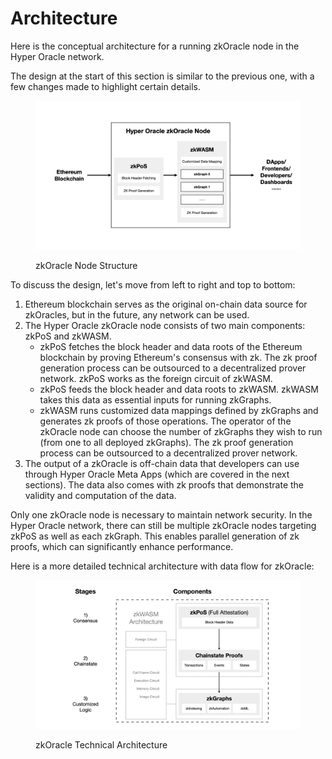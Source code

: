 # Architecture

Here is the conceptual architecture for a running zkOracle node in the Hyper Oracle network.

The design at the start of this section is similar to the previous one, with a few changes made to highlight certain details.

<figure><img src="../.gitbook/assets/截屏2023-02-20 上午2.58.21.png" alt=""><figcaption><p>zkOracle Node Structure</p></figcaption></figure>

To discuss the design, let's move from left to right and top to bottom:

1. Ethereum blockchain serves as the original on-chain data source for zkOracles, but in the future, any network can be used.
2. The Hyper Oracle zkOracle node consists of two main components: zkPoS and zkWASM.
   * zkPoS fetches the block header and data roots of the Ethereum blockchain by proving Ethereum's consensus with zk. The zk proof generation process can be outsourced to a decentralized prover network. zkPoS works as the foreign circuit of zkWASM.
   * zkPoS feeds the block header and data roots to zkWASM. zkWASM takes this data as essential inputs for running zkGraphs.
   * zkWASM runs customized data mappings defined by zkGraphs and generates zk proofs of those operations. The operator of the zkOracle node can choose the number of zkGraphs they wish to run (from one to all deployed zkGraphs). The zk proof generation process can be outsourced to a decentralized prover network.
3. The output of a zkOracle is off-chain data that developers can use through Hyper Oracle Meta Apps (which are covered in the next sections). The data also comes with zk proofs that demonstrate the validity and computation of the data.

Only one zkOracle node is necessary to maintain network security. In the Hyper Oracle network, there can still be multiple zkOracle nodes targeting zkPoS as well as each zkGraph. This enables parallel generation of zk proofs, which can significantly enhance performance.

Here is a more detailed technical architecture with data flow for zkOracle:

<figure><img src="../.gitbook/assets/截屏2023-10-08 下午7.43.04.png" alt=""><figcaption><p>zkOracle Technical Architecture</p></figcaption></figure>
